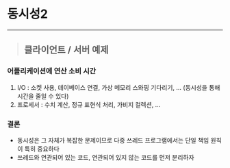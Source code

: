 
# 동시성2

------------------------------------------------------------------------------------------------------------------------

> ## 클라이언트 / 서버 예제

### 어플리케이션에 연산 소비 시간
1. I/O : 소켓 사용, 데이베이스 연결, 가상 메모리 스와핑 기다리기, ... (동시성을 통해 시간을 줄일 수 있다)
2. 프로세서 : 수치 계산, 정규 표현식 처리, 가비지 컬렉션, ...


### 결론
- 동시성은 그 자체가 복잡한 문제이므로 다중 쓰레드 프로그램에서는 단일 책임 원칙이 특히 중요하다
- 쓰레드와 연관되어 있는 코드, 연관되어 있지 않는 코드를 먼저 분리하자












